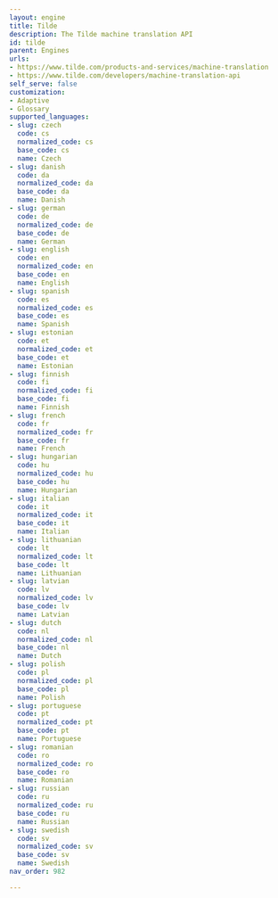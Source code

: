 ```yaml
---
layout: engine
title: Tilde
description: The Tilde machine translation API
id: tilde
parent: Engines
urls:
- https://www.tilde.com/products-and-services/machine-translation
- https://www.tilde.com/developers/machine-translation-api
self_serve: false
customization:
- Adaptive
- Glossary
supported_languages:
- slug: czech
  code: cs
  normalized_code: cs
  base_code: cs
  name: Czech
- slug: danish
  code: da
  normalized_code: da
  base_code: da
  name: Danish
- slug: german
  code: de
  normalized_code: de
  base_code: de
  name: German
- slug: english
  code: en
  normalized_code: en
  base_code: en
  name: English
- slug: spanish
  code: es
  normalized_code: es
  base_code: es
  name: Spanish
- slug: estonian
  code: et
  normalized_code: et
  base_code: et
  name: Estonian
- slug: finnish
  code: fi
  normalized_code: fi
  base_code: fi
  name: Finnish
- slug: french
  code: fr
  normalized_code: fr
  base_code: fr
  name: French
- slug: hungarian
  code: hu
  normalized_code: hu
  base_code: hu
  name: Hungarian
- slug: italian
  code: it
  normalized_code: it
  base_code: it
  name: Italian
- slug: lithuanian
  code: lt
  normalized_code: lt
  base_code: lt
  name: Lithuanian
- slug: latvian
  code: lv
  normalized_code: lv
  base_code: lv
  name: Latvian
- slug: dutch
  code: nl
  normalized_code: nl
  base_code: nl
  name: Dutch
- slug: polish
  code: pl
  normalized_code: pl
  base_code: pl
  name: Polish
- slug: portuguese
  code: pt
  normalized_code: pt
  base_code: pt
  name: Portuguese
- slug: romanian
  code: ro
  normalized_code: ro
  base_code: ro
  name: Romanian
- slug: russian
  code: ru
  normalized_code: ru
  base_code: ru
  name: Russian
- slug: swedish
  code: sv
  normalized_code: sv
  base_code: sv
  name: Swedish
nav_order: 982

---
```



